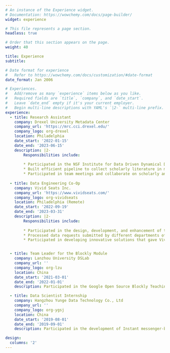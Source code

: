 ```yaml
---
# An instance of the Experience widget.
# Documentation: https://wowchemy.com/docs/page-builder/
widget: experience

# This file represents a page section.
headless: true

# Order that this section appears on the page.
weight: 40

title: Experience
subtitle:

# Date format for experience
#   Refer to https://wowchemy.com/docs/customization/#date-format
date_format: Jan 2006

# Experiences.
#   Add/remove as many `experience` items below as you like.
#   Required fields are `title`, `company`, and `date_start`.
#   Leave `date_end` empty if it's your current employer.
#   Begin multi-line descriptions with YAML's `|2-` multi-line prefix.
experience:
  - title: Research Assistant
    company: Drexel University Metadata Center
    company_url: 'https://mrc.cci.drexel.edu/'
    company_logo: org-drexel
    location: Philadelphia
    date_start: '2022-01-15'
    date_end: '2023-06-15'
    description: |2-
        Responsibilities include:
        
        * Participated in the NSF Institute for Data Driven Dynamical Design project
        * Built efficient pipeline to collect scholarly literature in material science from various publishers
        * Participated in team meetings and collaborate on scholarly and scientific output
        
  - title: Data Engineering Co-Op
    company: Vivid Seats Inc.
    company_url: 'https://www.vividseats.com/'
    company_logo: org-vividseats
    location: Philadelphia (Remote)
    date_start: '2022-09-19'
    date_end: '2023-03-31'
    description: |2-
        Responsibilities include:
        
        * Participated in the design, development, and enhancement of the company’s data platform.
        * Processed data requests submitted by different departments of the company.
        * Participated in developing innovative solutions that gave Vivid Seats Inc. a competitive advantage and technology improvements on the data engineering team.


  - title: Team Leader for the Blockly Module
    company: Lanzhou University DSLab
    company_url: ''
    company_logo: org-lzu
    location: China
    date_start: '2021-03-01'
    date_end: '2022-01-01'
    description: Participated in the Google Open Source Blockly Teaching Cases Data Systems project.

  - title: Data Scientist Internship
    company: Hangzhou Yunge Data Technology Co., Ltd
    company_url: ''
    company_logo: org-ygsj
    location: China
    date_start: '2019-08-01'
    date_end: '2019-09-01'
    description: Participated in the development of Instant messenger-based roadside assistance system.

design:
  columns: '2'
---
```

